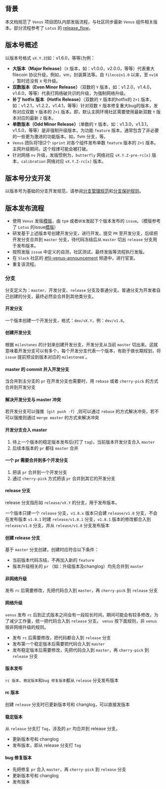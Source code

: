 ## 背景

本文档规范了 `Venus` 项目团队内部发版流程，与社区同步最新 `Venus` 组件相关版本。部分流程参考了 `Lotus` 的 [release_flow](https://github.com/filecoin-project/lotus/blob/master/LOTUS_RELEASE_FLOW.md#mandatory-releases)。

## 版本号概述

以版本号格式 `vX.Y.Z`(如：v1.6.0，等等)为例：

- **大版本（Major Release）**（`X` 版本，如：v1.0.0，v2.0.0，等等）代表重大 filecoin 协议升级，例如，vm，封装算法等。自 `filecoin1.0` 以来，至 `nv16` ，暂时还没有 `X` 号升级。
- **双数版本（Even Minor Release）**（双数的 `Y` 版本，如：v1.2.0，v1.4.0，v1.6.0，等等）代表打网络破共识的升级，为强制网络升级。
- **补丁 hotfix 版本（Hotfix Release）**（双数的 `Y` 版本的hotfix的 `Z+1` 版本，如：v1.2.1，v1.2.2，v1.4.1，等等）针对双数 `Y` 版本修复重大bug的版本，发布对应双数 `Y` 版本的 `Z+1` 版本。即，默认主网环境社区需要使用最新双数 `Y` 版本对应的最新 `Z` 版本。
- **单数版本（Odd Minor Release）**（单数的 `Y` 版本，如：v1.3.0，v1.3.1，v1.5.0，等等）是非强制升级版本，为功能 `feature` 版本。通常包含了非必要的一些更为激进的功能版本。如，fvm 分支，等。
- `Venus` 团队将1到2个 `sprint` 对各个组件发布单数 `feature` 版本的 `Z+1` 版本。主网升级期间，这个规律可能会被打破。
- 针对网络 `nv` 升级，发版惯例为，`butterfly` 网络对应 `vX.Y.Z-pre-rc[x]` 版本，`calibration` 网络对应 `vX.Y.Z-rc[x]` 版本。

## 版本号分支开发

以版本号为基础的分支开发规范，请参阅[分支管理规范](../../质量管理/代码/git使用/分支管理规范.md)和[分支保护规则](../../质量管理/代码/代码库/github/设置/分支保护规则.md)。

## 版本发布流程

- 使用 `Venus` 发版[模版](https://github.com/filecoin-project/venus/blob/master/documentation/misc/release-issue-template.md)，由 `tpm` 或者`研发`发起下个版本发布的 `issue`。（模版参考了 `Lotus` 的issue[模版](https://github.com/filecoin-project/lotus/blob/master/documentation/misc/RELEASE_ISSUE_TEMPLATE.md)）
- 研发基于上述版本号创建开发分支，进行开发。提交 `PR` 至开发分支，后续把开发分支合并到 `master` 分支，待代码冻结后从 `master` 切出 `release` 分支用于发布版本。
- 按照发版 `issue` 中定义的自测，社区测试，最终发版等流程执行发版。
- 在 `Slack` 社区的 [#fil-venus-announcement](https://filecoinproject.slack.com/archives/C0283DTH1NK) 频道中，进行官宣。
- 重复该流程。

### 分支

分支定义为：`master`、开发分支、`release` 分支及普通分支。普通分支为开发者自己创建的分支，最终必然会合并到其他类分支。

#### 开发分支

一个版本创建一个开发分支，格式：`dev/vX.Y`，例：`dev/v1.8`。

#### 创建开发分支

根据 `milestones` 的计划来创建开发分支，开发分支从当前 `master` 切出来。这就意味着开发分支可以有多个，每个开发分支代表一个版本，有助于做长期规划，将 `issue` 提前预设到版本对应的 `milestone`s`。

#### master 的 commit 并入开发分支

当合并到主分支的 `pr` 在开发分支也需要时，用  `rebase` 或者 `cherry-pick` 的方式合并到开发分支

#### 解决开发分支与 master 冲突

若开发分支可以强推（`git push -f`）,则可以通过 `rebase` 的方式解决冲突，若不可以强推则通过 `merge master` 的方式来解决冲突

#### 开发分支合入 master

1. 待上一个版本的稳定版本发布后(打了 `tag`)，当前版本开发分支合入 `master`
2. 后续本版本的 `pr`  都往  `master`  合并

#### 一个 pr 需要合并到多个开发分支

1. 把该 `pr` 合并到一个开发分支
4. 通过 `cherry-pick` 方式把该 `pr` 合并到其它的开发分支


#### release 分支

release 分支指形如 `release/vX.Y` 的分支，用于发布版本。

一个版本只建一个 `release` 分支，`v1.8.x` 版本只会建 `release/v1.8` 分支，不会在发布版本 `v1.8.1` 时建 `release/v1.8.1` 分支，`v1.8.1` 版本的修改都合入到 `release/v1.8` 分支，并从 `release/v1.8` 分支发布版本

#### 创建 release 分支

基于 `master` 分支创建，创建时应符合以下条件：

* 当前版本代码冻结，不再加入新的 `feature`
* 版本升级相关的 `pr` （如：升级版本及changlog）均先合并到 `master`

#### 非网络升级

发布 `rc` 后需要修改，先把代码合入到 `master`，再 `cherry-pick` 到 `release` 分支

#### 网络升级

`venus` 发布 `rc` 后到正式版本之间会有一段较长时间，期间可能会有较多修改，为了减少工作量，统一把代码合入到 `release` 分支。
`venus` 按下面规则，非 `venus` 按非网络升级的规则。

* 发布 `rc` 后需要修改，把代码都合入到 `release` 分支
* 发布第一个稳定版本后需要把代码合入到 `master`
* 发布稳定版本后需要修改，先把代码合入到 `master`，再 `cherry-pick` 到 `release` 分支


#### 版本发布

`rc 版本`、`稳定版本`和`bug 修复版本`都从 `release` 分支发布版本

#### rc 版本

创建 `release` 分支时已更新版本号和 changlog，可以直接发版本

#### 稳定版本

从 `release` 分支打 `Tag`，涉及的 `pr` 均合并到 release 分支。

* 更新版本号和 changlog
* 发布版本，即从 release 分支打 `Tag`

#### bug 修复版本

* 先把修复 `pr` 合入 `master`，再 `cherry-pick` 到 `release` 分支
* 更新版本号和 changlog
* 发布版本
